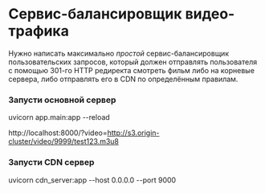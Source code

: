 # Сервис-балансировщик видео-трафика

Нужно написать максимально _простой_ сервис-балансировщик пользовательских
запросов, который должен отправлять пользователя с помощью 301-го HTTP
редиректа смотреть фильм либо на корневые сервера, либо отправлять его в CDN по
определённым правилам.

### Запусти основной сервер
uvicorn app.main:app --reload

http://localhost:8000/?video=http://s3.origin-cluster/video/9999/test123.m3u8


### Запусти CDN сервер
uvicorn cdn_server:app --host 0.0.0.0 --port 9000
